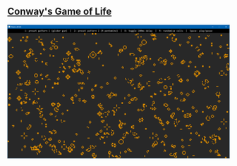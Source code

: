 ## [Conway's Game of Life](https://en.wikipedia.org/wiki/Conway%27s_Game_of_Life)

<p align="center">
	<img src="output.png"/>
</p>
